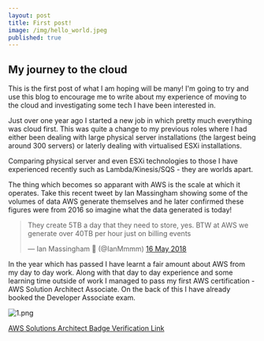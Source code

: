 ```yaml
---
layout: post
title: First post!
image: /img/hello_world.jpeg
published: true
---
```


## My journey to the cloud

This is the first post of what I am hoping will be many! I'm going to try and use this blog to encourage me to write about my experience of moving to the cloud and investigating some tech I have been interested in.

Just over one year ago I started a new job in which pretty much everything was cloud first. This was quite a change to my previous roles where I had either been dealing with large physical server installations (the largest being around 300 servers) or laterly dealing with virtualised ESXi installations. 

Comparing physical server and even ESXi technologies to those I have experienced recently such as Lambda/Kinesis/SQS - they are worlds apart.

The thing which becomes so apparant with AWS is the scale at which it operates. Take this recent tweet by Ian Massingham showing some of the volumes of data AWS generate themselves and he later confirmed these figures were from 2016 so imagine what the data generated is today!

<blockquote class="twitter-tweet" data-conversation="none" data-lang="en-gb"><p lang="en" dir="ltr">They create 5TB a day that they need to store, yes. BTW at AWS we generate over 40TB per hour just on billing events</p>&mdash; Ian Massingham 🚀 (@IanMmmm) <a href="https://twitter.com/IanMmmm/status/996831753712099328?ref_src=twsrc%5Etfw">16 May 2018</a></blockquote>
<script async src="https://platform.twitter.com/widgets.js" charset="utf-8"></script>

In the year which has passed I have learnt a fair amount about AWS from my day to day work. Along with that day to day experience and some learning time outside of work I managed to pass my first AWS certification - AWS Solution Architect Associate. On the back of this I have already booked the Developer Associate exam.

![1.png]({{site.baseurl}}/img/1.png)

[AWS Solutions Architect Badge Verification Link](https://www.certmetrics.com/amazon/public/badge.aspx?i=1&t=c&d=2018-05-18&ci=AWS00455486)
